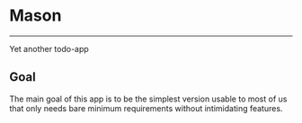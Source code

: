 #  Mason
---
Yet another todo-app

## Goal

The main goal of this app is to be the simplest version usable to most of us
that only needs bare minimum requirements without intimidating features.

